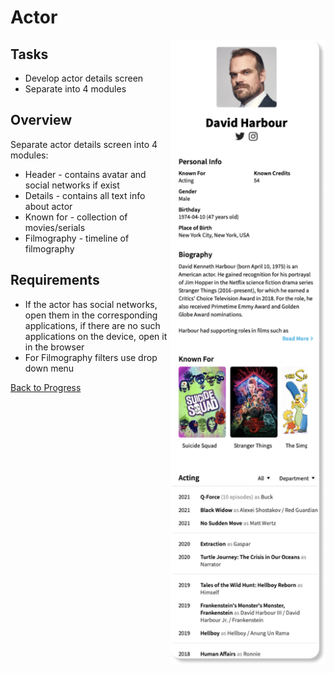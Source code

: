 # Actor

<img align="right" src="./assets/mockups/actor-screen.png" height="1000">

## Tasks

- Develop actor details screen
- Separate into 4 modules

## Overview

Separate actor details screen into 4 modules:

- Header - contains avatar and social networks if exist
- Details - contains all text info about actor
- Known for - collection of movies/serials
- Filmography - timeline of filmography

## Requirements

- If the actor has social networks, open them in the corresponding applications, if there are no such applications on the device, open it in the browser
- For Filmography filters use drop down menu

[Back to Progress](../README.md#progress)